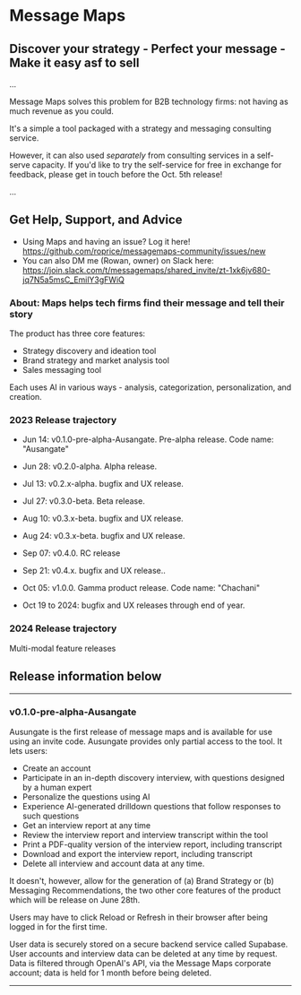 # Message Maps 
## Discover your strategy - Perfect your message - Make it easy asf to sell

...

Message Maps solves this problem for B2B technology firms: not having as much revenue as you could.

It's a simple a tool packaged with a strategy and messaging consulting service. 

However, it can also used _separately_ from consulting services in a self-serve capacity. If you'd like to try the self-service for free in exchange for feedback, please get in touch before the Oct. 5th release!

...

## Get Help, Support, and Advice

- Using Maps and having an issue? Log it here! https://github.com/roprice/messagemaps-community/issues/new
- You can also DM me (Rowan, owner) on Slack here: https://join.slack.com/t/messagemaps/shared_invite/zt-1xk6jv680-jq7N5a5msC_EmilY3gFWiQ


### About: Maps helps tech firms find their message and tell their story

The product has three core features:
- Strategy discovery and ideation tool
- Brand strategy and market analysis tool
- Sales messaging tool

Each uses AI in various ways - analysis, categorization, personalization, and creation.


### 2023 Release trajectory
- Jun 14: v0.1.0-pre-alpha-Ausangate. Pre-alpha release. Code name: "Ausangate"
- Jun 28: v0.2.0-alpha. Alpha release. 
- Jul 13: v0.2.x-alpha. bugfix and UX release.
- Jul 27: v0.3.0-beta. Beta release. 
- Aug 10: v0.3.x-beta. bugfix and UX release.
- Aug 24: v0.3.x-beta. bugfix and UX release.
- Sep 07: v0.4.0. RC release
- Sep 21: v0.4.x. bugfix and UX release..
- Oct 05: v1.0.0. Gamma product release. Code name: "Chachani"

- Oct 19 to 2024: bugfix and UX releases through end of year.


### 2024 Release trajectory

Multi-modal feature releases


## Release information below

---
### v0.1.0-pre-alpha-Ausangate

Ausungate is the first release of message maps and is available for use using an invite code. Ausungate provides only partial access to the tool. It lets users:

- Create an account
- Participate in an in-depth discovery interview, with questions designed by a human expert
- Personalize the questions using AI
- Experience AI-generated drilldown questions that follow responses to such questions
- Get an interview report at any time
- Review the interview report and interview transcript within the tool
- Print a PDF-quality version of the interview report, including transcript
- Download and export the interview report, including transcript
- Delete all interview and account data at any time.

It doesn't, however, allow for the generation of (a) Brand Strategy or (b) Messaging Recommendations, the two other core features of the product which will be release on June 28th. 

Users may have to click Reload or Refresh in their browser after being logged in for the first time. 

User data is securely stored on a secure backend service called Supabase. User accounts and interview data can be deleted at any time by request. Data is filtered through OpenAI's API, via the Message Maps corporate account; data is held for 1 month before being deleted.

---


